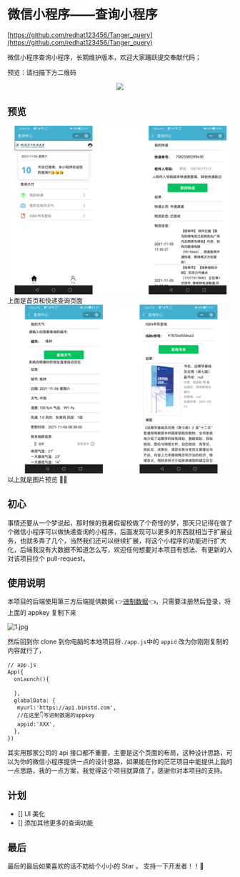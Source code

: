 # 微信小程序——查询小程序

[https://github.com/redhat123456/Tanger_query](https://github.com/redhat123456/Tanger_query)

微信小程序查询小程序，长期维护版本，欢迎大家踊跃提交奉献代码；

预览：请扫描下方二维码

<p align="center"> <img src="https://i.loli.net/2021/11/06/H1yMevCq8d4PUzJ.jpg"></img> </p>

## 预览

<div style="float: left;width: 100% " align="center"> 
<img src="https://github.com/redhat123456/pohots/blob/master/2.png?raw=true"></img>
     </div>           
          上面是首页和快递查询页面
<div style="float: left;width: 100%" align="center">
<img src="https://github.com/redhat123456/pohots/blob/master/1.png?raw=true"></img>
</div>

以上就是图片预览 🎈✨

## 初心

事情还要从一个梦说起，那时候的我暑假留校做了个奇怪的梦，那天只记得在做了个微信小程序可以做快递查询的小程序，后面发现可以更多的东西就相当于扩展业务，也就多弄了几个，当然我们还可以继续扩展，将这个小程序的功能进行扩大化，后端我没有大数据不知道怎么写，欢迎任何想要对本项目有想法、有更新的人对该项目拉个 pull-request。

## 使用说明

本项目的后端使用第三方后端提供数据 👉[进制数据](https://www.binstd.com/)👈，只需要注册然后登录，将上面的 appkey 复制下来

![1.jpg](https://i.loli.net/2021/11/06/cwBdQvCX1JnWPzg.jpg)

然后回到你 clone 到你电脑的本地项目将`./app.js`中的 `appid` 改为你刚刚复制的内容就行了，

```
// app.js
App({
  onLaunch(){

  },
  globalData: {
   myurl:'https://api.binstd.com',
   //在这里👇写进制数据的appkey
   appid:'XXX',
  },
})

```

其实用那家公司的 api 接口都不重要，主要是这个页面的布局，这种设计思路，可以为你的微信小程序提供一点的设计思路，如果能在你的茫茫项目中能提供上我的一点思路，我的一点方案，我觉得这个项目就算值了，感谢你对本项目的支持。

## 计划

- [] UI 美化
- [] 添加其他更多的查询功能

## 最后

最后的最后如果喜欢的话不妨给个小小的 Star ， 支持一下开发者！！🎃
